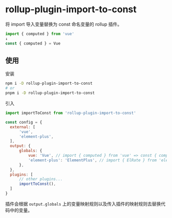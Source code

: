 # rollup-plugin-import-to-const

将 import 导入变量替换为 const 命名变量的 rollup 插件。

```js
import { computed } from 'vue'
↓
const { computed } = Vue
```

## 使用

安装

```sh
npm i -D rollup-plugin-import-to-const
# or
pnpm i -D rollup-plugin-import-to-const
```

引入

```js
import importToConst from 'rollup-plugin-import-to-const'

const config = {
  external: [
      'vue',
      'element-plus',
  ],
  output: {
      globals: {
          vue: 'Vue', // import { computed } from 'vue' => const { computed } = Vue
          'element-plus': 'ElementPlus', // import { ElRate } from 'element-plus' => const { ElRate } = ElementPlus
      },
  },
  plugins: [
      // other plugins...
      importToConst(),
  ]
}
```

插件会根据 `output.globals` 上的变量映射规则以及传入插件的映射规则去替换代码中的变量。
